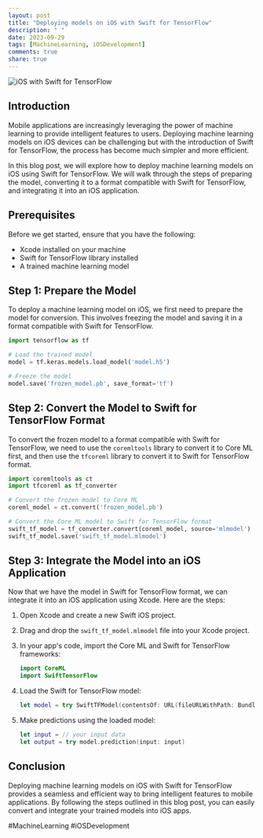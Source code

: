 ```yaml
---
layout: post
title: "Deploying models on iOS with Swift for TensorFlow"
description: " "
date: 2023-09-29
tags: [MachineLearning, iOSDevelopment]
comments: true
share: true
---
```


![iOS with Swift for TensorFlow](https://example.com/images/ios_swift_tensorflow.png)

## Introduction

Mobile applications are increasingly leveraging the power of machine learning to provide intelligent features to users. Deploying machine learning models on iOS devices can be challenging but with the introduction of Swift for TensorFlow, the process has become much simpler and more efficient.

In this blog post, we will explore how to deploy machine learning models on iOS using Swift for TensorFlow. We will walk through the steps of preparing the model, converting it to a format compatible with Swift for TensorFlow, and integrating it into an iOS application.

## Prerequisites

Before we get started, ensure that you have the following:

- Xcode installed on your machine
- Swift for TensorFlow library installed
- A trained machine learning model

## Step 1: Prepare the Model

To deploy a machine learning model on iOS, we first need to prepare the model for conversion. This involves freezing the model and saving it in a format compatible with Swift for TensorFlow.

```python
import tensorflow as tf

# Load the trained model
model = tf.keras.models.load_model('model.h5')

# Freeze the model
model.save('frozen_model.pb', save_format='tf')
```

## Step 2: Convert the Model to Swift for TensorFlow Format

To convert the frozen model to a format compatible with Swift for TensorFlow, we need to use the `coremltools` library to convert it to Core ML first, and then use the `tfcoreml` library to convert it to Swift for TensorFlow format.

```python
import coremltools as ct
import tfcoreml as tf_converter

# Convert the frozen model to Core ML
coreml_model = ct.convert('frozen_model.pb')

# Convert the Core ML model to Swift for TensorFlow format
swift_tf_model = tf_converter.convert(coreml_model, source='mlmodel')
swift_tf_model.save('swift_tf_model.mlmodel')
```

## Step 3: Integrate the Model into an iOS Application

Now that we have the model in Swift for TensorFlow format, we can integrate it into an iOS application using Xcode. Here are the steps:

1. Open Xcode and create a new Swift iOS project.
2. Drag and drop the `swift_tf_model.mlmodel` file into your Xcode project.
3. In your app's code, import the Core ML and Swift for TensorFlow frameworks:

   ```swift
   import CoreML
   import SwiftTensorFlow
   ```

4. Load the Swift for TensorFlow model:

   ```swift
   let model = try SwiftTFModel(contentsOf: URL(fileURLWithPath: Bundle.main.path(forResource: "swift_tf_model", ofType: "mlmodel")!))
   ```

5. Make predictions using the loaded model:

   ```swift
   let input = // your input data
   let output = try model.prediction(input: input)
   ```

## Conclusion

Deploying machine learning models on iOS with Swift for TensorFlow provides a seamless and efficient way to bring intelligent features to mobile applications. By following the steps outlined in this blog post, you can easily convert and integrate your trained models into iOS apps.

#MachineLearning #iOSDevelopment
